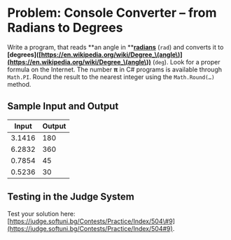 # Problem: Console Converter – from Radians to Degrees

Write a program, that reads **an angle in **[**radians**](https://en.wikipedia.org/wiki/Radian) \(`rad`\) and converts it to **\[degrees\]\([https://en.wikipedia.org/wiki/Degree_\(angle\)](https://en.wikipedia.org/wiki/Degree_\(angle\))** \(`deg`\). Look for a proper formula on the Internet. The number **π** in C\# programs is available through `Math.PI`. Round the result to the nearest integer using the `Math.Round(…)` method.

## Sample Input and Output

| Input | Output |
| --- | --- |
| 3.1416 | 180 |
| 6.2832 | 360 |
| 0.7854 | 45 |
| 0.5236 | 30 |

## Testing in the Judge System

Test your solution here: [https://judge.softuni.bg/Contests/Practice/Index/504\#9](https://judge.softuni.bg/Contests/Practice/Index/504#9).

